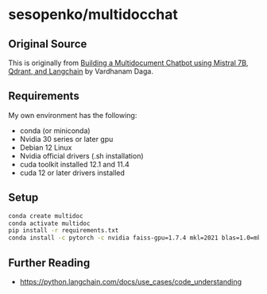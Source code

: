 # sesopenko/multidocchat

## Original Source

This is originally from [Building a Multidocument Chatbot using Mistral 7B, Qdrant, and Langchain](https://blog.stackademic.com/building-a-multidocument-chatbot-using-mistral-7b-qdrant-and-langchain-1d9982186736)
by Vardhanam Daga.

## Requirements

My own environment has the following:

* conda (or miniconda)
* Nvidia 30 series or later gpu
* Debian 12 Linux
* Nvidia official drivers (.sh installation)
* cuda toolkit installed 12.1 and 11.4
* cuda 12 or later drivers installed

## Setup

```bash
conda create multidoc
conda activate multidoc
pip install -r requirements.txt
conda install -c pytorch -c nvidia faiss-gpu=1.7.4 mkl=2021 blas=1.0=mkl
```

## Further Reading

* https://python.langchain.com/docs/use_cases/code_understanding

